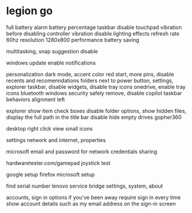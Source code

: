 # legion go

full battery alarm
battery percentage taskbar
disable touchpad vibration before disabling controller vibration
disable lighting effects
refresh rate 60hz
resolution 1280x800
performance battery saving

multitasking, snap suggestion disable

windows update
enable notifications

personalization
dark mode, accent color red
start, more pins, disable recents and recomenndations
folders next to power button, settings, explorer
taskbar, disable widgets, disable tray icons onedrive, enable tray icons bluetooth windows security safely remove, disable copilot
taskbar behaviors alignment left

explorer show item check boxes disable
folder options, show hidden files, display the full path in the title bar
disable hide empty drives
gopher360

desktop right click view small icons

settings network and internet, properties

microsoft email and password for network credentials sharing

hardwaretester.com/gamepad
joystick test

google setup
firefox
microsoft setup

find serial number
lenovo service bridge
settings, system, about

accounts, sign in options
if you've been away require sign in every time
show account details such as my email address on the sign-in screen